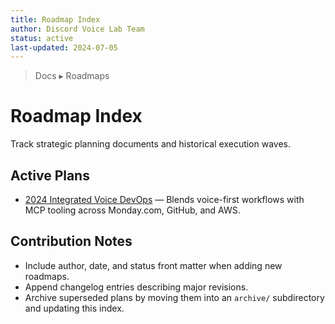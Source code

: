 ```yaml
---
title: Roadmap Index
author: Discord Voice Lab Team
status: active
last-updated: 2024-07-05
---
```


<!-- markdownlint-disable-next-line MD041 -->
> Docs ▸ Roadmaps

# Roadmap Index

Track strategic planning documents and historical execution waves.

## Active Plans

- [2024 Integrated Voice DevOps](2024-integrated-voice-devops.md) — Blends voice-first workflows with MCP tooling across Monday.com, GitHub, and AWS.

## Contribution Notes

- Include author, date, and status front matter when adding new roadmaps.
- Append changelog entries describing major revisions.
- Archive superseded plans by moving them into an `archive/` subdirectory and updating this index.
